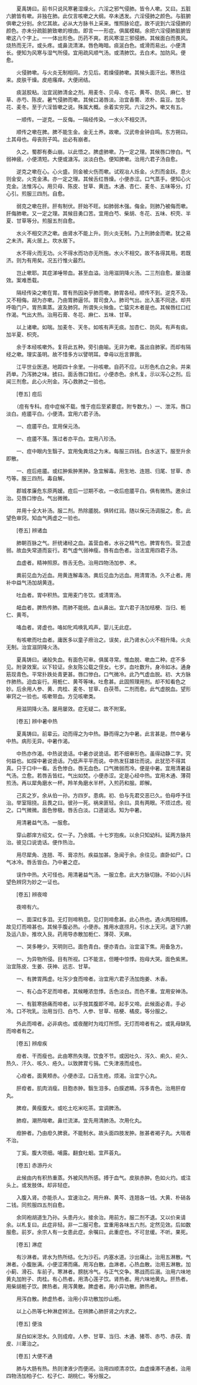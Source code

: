 <!-- { "loadSidebar": true } -->
　　夏禹铸曰。前书只说风寒暑湿燥火。六淫之邪气侵肺。皆令人嗽。又曰。五脏六腑皆有嗽。非独在肺。此仅言咳嗽之大纲。卒未透发。六淫侵肺之颜色。与脏腑俱嗽之分别。余忆其故。必从大方脉书上采来。惟照脉论症。故不说到六淫侵肺的颜色。亦未分疏脏腑致嗽的根由。即言一一形症。俱属模糊。余把六淫侵肺脏腑皆嗽这八个字上。一一体出形色。历药不爽。若风寒湿三邪侵肺。其候面白而畏风。烧热而无汗。或头疼。或鼻流清涕。唇色晦暗。痰涎白色。或滑而易出。小便清长。便知为风寒与湿气所侵。宜用疏风顺气汤。或清肺饮。去白术。加防风。便愈。

　　火侵肺嗽。与火炎无制相同。方见后。若燥侵肺嗽。其候头面汗出。寒热往来。皮肤干燥。皮疮瘙痒。大便闭结。

　　痰涎胶粘。治宜润肺清金之剂。用麦冬、贝母、冬花、黄芩、防风、麻仁、甘草、赤芍、陈皮。暑气侵肺而嗽。其候口渴唇淡。治宜香薷、浓朴、扁豆。加冬花、麦冬。至于六淫皆嗽之说。殊属大概。余着实穷究。六淫之外。嗽又有五。

　　一顺传。一逆克。一反侮。一隔经传染。一水火不相交济。

　　顺传之嗽在脾。脾不能生金。金无土养。故嗽。汉武帝金钟自鸣。东方朔曰。土其母也。母丧则子鸣。出必有崩者。

　　久之。蜀郡有奏山崩。以此悟之。脾虚肺嗽。乃一定之理。其候唇口惨白。气弱神疲。小便清短。大便或溏泻。淡淡白色。便知脾嗽。治用六君子汤自愈。

　　逆克之嗽在心。心火盛。则金被火伤而嗽。试观冶人烁金。火烈而金跃。息火则金安。火克金沸。亦一定之理。其候舌红唇燥。小便赤涩。口气蒸手。便知心火克金。法惟泻心。用贝母、陈皮、甘草、黄连。木通、杏仁、麦冬、五味等分。灯心引。煎服三四剂。自愈。

　　弱克之嗽在肝。肝有制伏。肝始不旺。如肺弱木强。侮金。则肺乃被侮而嗽。肝侮肺嗽。又一定之理。其候目勇口苦。宜用白芍、柴胡、冬花、五味、枳壳、半夏、甘草等分。煎服五剂自愈。

　　水火不相交济之嗽。由肾水不能上升。则火炎无制。乃上刑肺金而嗽。犹之易之未济。离火居上。坎水居下。

　　水不得火而无功。火不得水而功亦无所施。水火不相交。故不各得其用。若既济。则为有用矣。况五行惟火最烈。

　　岂止嗽耶。其症涕唾带血。甚至血溢。治用滋阴降火汤。二三剂自愈。屡治屡效。案难悉载。

　　隔经传染之嗽在胃。胃有热因染乎肺而嗽。肺胃各经。顺传不到。逆克不及。又不相侮。胡为亦嗽。乃由胃肺逼邻。胃司食入。肺司气出。出入虽不同途。却共呼吸门户。胃热熏蒸。波及肺窍。所谓失火殃鱼。亡猿灾木者是也。其候唇红口红作渴。气出大热。治用石膏、冬花、麻仁、五味、甘草。

　　以上诸嗽。如喘。加麦冬、天冬。如咳有声无痰。加杏仁、防风。有声有痰。加半夏、枳壳。

　　余于本经咳嗽外。复将此五种。旁引曲喻。无非为嗽。虽出自肺家。而却有隔经之嗽。理实虽明。故不惜多方以譬明耳。幸毋以卮言罪我。

　　江平世业医道。地距四十余里。一孙咳嗽。自药不应。以形色札白之余。并来药单。乃泻肺之味。掳曰。面舌唇口皆红。小便赤色。余札复。示以泻心之剂。后闻三剂愈。此心火刑金。泻心救肺之一验也。

　　[卷五] 痘后 

　　（痘有专科。痘中症候不载。惟于痘后至紧要症。附专数方。）一、泄泻。唇口淡白。疮靥平白。小便清。宜用六君子汤。

　　一、痘靥平白。宜用保元汤。

　　一、痘靥不落。落过者亦平白。宜用八珍汤。

　　一、痘中眼内生翳子。宜用兔粪焙之为末。每服三四钱。白水送下。服至升余即散。

　　一、痘后疮靥。或红肿紫肿黑肿。急宜解毒。用生地、连翘、归尾、甘草、赤芍等。服三四剂。毒自解。

　　郡城孝廉危东原两嫒。痘后一愆期不收。一收后痘靥平白。俱有微热。邀余过治。见唇口惨白。气出微微。

　　并用十全大补汤。服二剂。热除靥脱。俱转红润。随以保元汤调服之。愈。此望色审窍。知血气两虚之一验也。

　　[卷五] 辨诸血 

　　肺朝百脉之气。肝统诸经之血。盖营血者。水谷之精气也。脾胃有伤。营卫虚弱。故血失常道而妄行。若气虚气弱神瘦。唇有血色者。治法宜用四君子汤。

　　血虚者。精神照原。唇舌无色。治用四物汤加参、术。

　　粪前见血为近血。用黄连解毒汤。粪后见血为远血。用清胃汤。久不止者。用补中益气汤加胡黄连。

　　吐血者。胃中积热。宜用麦门冬饮。或清胃汤。

　　衄血者。脾热传肺。而肺不能统。血从鼻出。宜六君子汤加桔梗、当归、栀仁、黄芩。

　　咯血者。肾虚也。咯如牝鸡唤乳鸡声。婴儿无此症。

　　有咳嗽而吐血者。庸医多以童子痨治之。误矣，此乃肾水心火不相升降。火炎无制。治宜滋阴降火汤。

　　夏禹铸曰。诸般失血。有面色可审。俱属寻常。惟血脱、嗽血二种。症不多见。附录效案。以下较证。余友陈公载之侄女。七岁。血吐数升。身冷如冰。通身筋现青色。平常扑跌处青更甚。唇口惨白。口气微冷。此乃气虚血脱。初、大方脉作肺热。迫血妄行。用栀仁、黄芩等味。吐愈甚。此固照理用剂。却不知看色之妙。后余用人参、黄、肉桂、麦冬、甘草、白茯苓。二剂而愈。此气虚脱血。望形审窍之一验也。咳嗽带血。方见咳嗽类。

　　用滋阴降火汤。屡用屡效。症无疑二。故不附案。

　　[卷五] 辨中暑中热 

　　夏禹铸曰。前辈云。动而得之为中热。静而得之为中暑。此言甚是。然中暑与中热。病形无异。中暑作渴。

　　中热亦作渴。中热说诡话。中暑亦说诡话。若不细审形色。虽得动静二字。究何益也。如探中暑说诡话。乃低声平平而说。中热发狂雄壮而说。此犹恐不得其真。只于口中一看。舌色惨白。唇无血色。口气微弱而冷。便是中暑。宜用清暑益气汤。立愈。若唇舌皆红。气出如焚。小便赤涩。定是心经中热。宜用木通、薄荷煎汤。再以犀角磨水一杯。羚羊角磨水半杯。入煎药和服。即解。

　　己亥之岁。余从伯一孙。方四岁。患病。初、伯与先君交恶已久。伯母呼予往治。举室阻挠。且畏之曰。彼孙一死。祸来匪轻。余曰。具有两眼。不烦过虑。视之。口气微微。面色惨极。唇舌白淡。口道诞话。知为中暑。

　　用清暑益气汤。一服愈。

　　穿山郡庠方绍文。仅一子。乃余婿。十七岁抱疾。以余只知幼科。延两方脉共治。彼见口说诡话。便作热治。

　　用尽犀角、连翘、芩、膏凉剂。疾益加甚。急闻于余。余往见。直卧如尸。口气冰冷。唇舌皆白。乃中暑之症。

　　误作中热。大可怪也。用清暑益气汤。一服立愈。此大方脉切脉。不如小儿科望色辨窍为妙之一证也。

　　[卷五] 辨夜啼 

　　夜啼有六。

　　一、面深红多泪。无灯则啼稍息。见灯则啼愈甚。此心热也。遇火两阳相搏。故见灯而啼甚也。其候手腹必热。小便赤。推用水底捞月。引水上天河。退下六腑及运八卦。推坎入艮。药用导赤散加栀仁、薄荷、天麻。

　　一、哭多睡少。天明则已。面色青白。便亦青白。治宜温下焦。用备急方。

　　一、为异物所侵。目有所视。口不能言。但睡中惊悸。抱母大哭。面色紫黑。治宜陈皮、生姜、茯神、远志、甘草。

　　一、有脾胃两虚。吐泻少食而啼者。治宜用六君子汤加炮姜、木香。

　　一、有心血不足而啼者。其候睡浓忽悸。舌色淡白。而色不重。宜用安神汤。

　　一、有脏寒肠痛而啼者。以手按其腹即不啼。起手又啼。此候面必青。手必冷。口不吮乳。治用当归、白芍、人参、甘草、桔梗、橘皮。等分服之。

　　外此而啼者。必非病也。或夜醒时为戏灯所惯。无灯而啼者有之。或乳母缺乳而啼者有之。

　　[卷五] 辨疳疾 

　　疳者、干而瘦也。此由寒热失理。饮食不节。或因吐久、泻久、痢久、疟久、热久、汗久、咳久、疮久。以致脾胃亏捐。亡失津液而成也。

　　心疳者。面黄颊赤。小便赤涩。口舌生疮。烦渴。治宜宁心丸。

　　肝疳者。肌肉消瘦。目胞赤肿。翳生泪多。白膜遮睛。泻多青色。治用肝疳丸。

　　脾疳。黄瘦腹大。或吃土吃米吃茶。宜调脾汤。

　　肺疳。潮热喘嗽。鼻烂流涕。宜先用清肺汤。次用化丸。

　　疳肿者。乃由疳久脾衰。不能制水。故头面四肢发肿。胀甚者褐子丸。大喘者不治。

　　丁奚。腹大项细。哺露。翻食吐蛔。宜芦荟丸。

　　[卷五] 赤游丹火 

　　此候由内有积热重蒸。外被风热所感。搏于血气。皮肤赤肿。色如火灼。或注头上。或发肢体。却非轻症。

　　入腹入肾。亦能杀人。宜速治之。用升麻、黄芩、连翘各一钱。大黄、朴硝各二钱。同煎服四五剂自愈。

　　余同袍胡道生乃孙。头患丹火。接余治。用前方。服二剂不退。又以价来请余。以札复曰。此症非轻。非一二服可愈。宜重用各味五六剂。定然见效。后如数服愈。前岁。余宗人有一女患此症。余嘱曰。此重症也。不可怠缓。不听。果死。

　　[卷五] 淋症 

　　有沙淋者。肾水为热所结。化为沙石。内塞水道。沙出痛止。治用五淋散。气淋者。小腹胀满。小便涩滞而痛。用泻白散。血淋者。心热血散。治用五淋散。加小蓟、滑石、车前子。寒淋者。膀胱冷气。与正气交争。寒战而后溺。治用六味地黄丸加附子、肉桂。有心热者。用清心莲子饮。肾热者。用六味地黄丸。肝热者。用柴胡栀子饮。脾热者。用泻黄散。脾虚者。用小异功散。肺热者。

　　用泻白散。肺虚热者。治用小异功散加炒山栀。

　　以上心热等七种淋症辨法。在辨脾心肺肝肾之内求之。

　　[卷五] 便浊 

　　尿白如米泔水。久则成疳。人参、甘草、当归、木通、猪苓、赤芍、赤茯、青皮、川萆治之。

　　[卷五] 大便不通 

　　肺与大肠有热。热则津液少而便闭。治用四顺清凉饮。血虚燥滞不通者。治用四物汤加柏子仁、松子仁、胡桃仁。等分服之。

